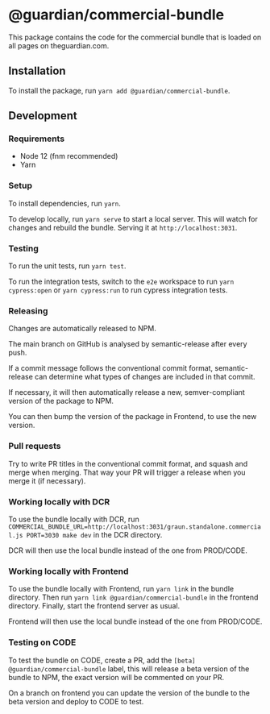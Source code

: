 # @guardian/commercial-bundle

This package contains the code for the commercial bundle that is loaded on all pages on theguardian.com.

## Installation

To install the package, run `yarn add @guardian/commercial-bundle`.

## Development

### Requirements

-   Node 12 (fnm recommended)
-   Yarn

### Setup

To install dependencies, run `yarn`.

To develop locally, run `yarn serve` to start a local server. This will watch for changes and rebuild the bundle. Serving it at `http://localhost:3031`.

### Testing

To run the unit tests, run `yarn test`.

To run the integration tests, switch to the `e2e` workspace to run `yarn cypress:open` or `yarn cypress:run` to run cypress integration tests.

### Releasing

Changes are automatically released to NPM.

The main branch on GitHub is analysed by semantic-release after every push.

If a commit message follows the conventional commit format, semantic-release can determine what types of changes are included in that commit.

If necessary, it will then automatically release a new, semver-compliant version of the package to NPM.

You can then bump the version of the package in Frontend, to use the new version.

### Pull requests

Try to write PR titles in the conventional commit format, and squash and merge when merging. That way your PR will trigger a release when you merge it (if necessary).

### Working locally with DCR

To use the bundle locally with DCR, run `COMMERCIAL_BUNDLE_URL=http://localhost:3031/graun.standalone.commercial.js PORT=3030 make dev` in the DCR directory.

DCR will then use the local bundle instead of the one from PROD/CODE.

### Working locally with Frontend

To use the bundle locally with Frontend, run `yarn link` in the bundle directory. Then run `yarn link @guardian/commercial-bundle` in the frontend directory. Finally, start the frontend server as usual.

Frontend will then use the local bundle instead of the one from PROD/CODE.

### Testing on CODE

To test the bundle on CODE, create a PR, add the `[beta] @guardian/commercial-bundle` label, this will release a beta version of the bundle to NPM, the exact version will be commented on your PR.

On a branch on frontend you can update the version of the bundle to the beta version and deploy to CODE to test.
